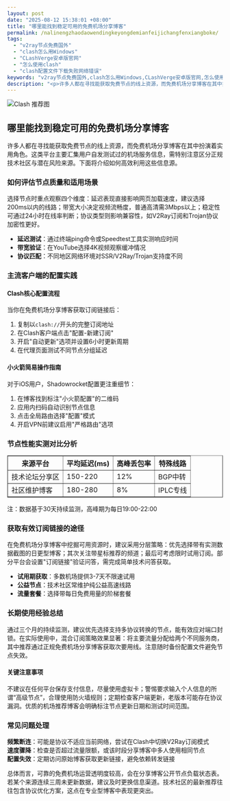 ```yaml
---
layout: post
date: "2025-08-12 15:38:01 +08:00"
title: "哪里能找到稳定可用的免费机场分享博客"
permalink: /nalinengzhaodaowendingkeyongdemianfeijichangfenxiangboke/
tags:
  - "v2ray节点免费国外"
  - "clash怎么用Windows"
  - "CLashVerge安卓版官网"
  - "怎么使用clash"
  - "clash配置文件下载失败网络错误"
keywords: "v2ray节点免费国外,clash怎么用Windows,CLashVerge安卓版官网,怎么使用clash,clash配置文件下载失败网络错误"
description: "<p>许多人都在寻找能获取免费节点的线上资源，而免费机场分享博客在其中扮演着实用角色。这类平台主要汇集用户自发测试过的机场服务信息，需特别注意区分正规技术社区与潜在风险来源。下面将介绍如何高效利用这些信息源。</p>"
---
```


![Clash 推荐图](https://clashjd.github.io/assets/img/六月一个月的机场订阅.png)

## 哪里能找到稳定可用的免费机场分享博客

<p>许多人都在寻找能获取免费节点的线上资源，而免费机场分享博客在其中扮演着实用角色。这类平台主要汇集用户自发测试过的机场服务信息，需特别注意区分正规技术社区与潜在风险来源。下面将介绍如何高效利用这些信息源。</p>
<h3>如何评估节点质量和适用场景</h3>
<p>选择节点时重点观察四个维度：延迟表现直接影响网页加载速度，建议选择200ms以内的线路；带宽大小决定视频流畅度，普通高清需3Mbps以上；稳定性可通过24小时在线率判断；协议类型则影响兼容性，如V2Ray订阅和Trojan协议加密性更好。</p>
<ul>
<li><strong>延迟测试</strong>：通过终端ping命令或Speedtest工具实测响应时间</li>
<li><strong>带宽验证</strong>：在YouTube选择4K视频观察缓冲情况</li>
<li><strong>协议匹配</strong>：不同地区网络环境对SSR/V2Ray/Trojan支持度不同</li>
</ul>
<h3>主流客户端的配置实践</h3>
<h4>Clash核心配置流程</h4>
<p>当你在免费机场分享博客获取订阅链接后：</p>
<ol>
<li>复制以<code>clash://</code>开头的完整订阅地址</li>
<li>在Clash客户端点击"配置-新建订阅"</li>
<li>开启"自动更新"选项并设置6小时更新周期</li>
<li>在代理页面测试不同节点分组延迟</li>
</ol>
<h4>小火箭简易操作指南</h4>
<p>对于iOS用户，Shadowrocket配置更注重细节：</p>
<ol>
<li>在博客找到标注"小火箭配置"的二维码</li>
<li>应用内扫码自动识别节点信息</li>
<li>点击全局路由选择"配置"模式</li>
<li>开启VPN前建议启用"严格路由"选项</li>
</ol>
<h3>节点性能实测对比分析</h3>
<table border="1" cellpadding="6">
<tr>
<th>来源平台</th>
<th>平均延迟(ms)</th>
<th>高峰丢包率</th>
<th>特殊线路</th>
</tr>
<tr>
<td>技术论坛分享区</td>
<td>150-220</td>
<td>12%</td>
<td>BGP中转</td>
</tr>
<tr>
<td>社区维护博客</td>
<td>180-280</td>
<td>8%</td>
<td>IPLC专线</td>
</tr>
</table>
<p class="remark">注：数据基于30天持续监测，高峰期为每日19:00-22:00</p>
<h3>获取有效订阅链接的途径</h3>
<p>在免费机场分享博客中挖掘可用资源时，建议采用分层策略：优先选择带有实测数据截图的日更型博客；其次关注带星标推荐的频道；最后可考虑限时试用订阅。部分平台会设置"订阅链接"验证问答，需完成简单技术问答获取。</p>
<ul>
<li><strong>试用期获取</strong>：多数机场提供3-7天不限速试用</li>
<li><strong>公益节点</strong>：技术社区常维护纯公益高速线路</li>
<li><strong>流量套餐</strong>：选择带每日免费用量的阶梯套餐</li>
</ul>
<h3>长期使用经验总结</h3>
<p>通过三个月的持续监测，建议优先选择支持多协议转换的节点，能有效应对端口封锁。在实际使用中，混合订阅策略效果显著：将主要流量分配给两个不同服务商，其中推荐通过正规免费机场分享博客获取次要用线。注意随时备份配置文件避免节点失效。</p>
<h4>关键注意事项</h4>
<p>不建议在任何平台保存支付信息，尽量使用虚拟卡；警惕要求输入个人信息的所谓“高级节点”，合理使用防火墙规则；定期检查客户端更新，老版本可能存在协议漏洞。优质的机场推荐博客会明确标注节点更新日期和测试时间范围。</p>
<h3>常见问题处理</h3>
<p><strong>频繁断连</strong>：可能是协议不适应当前网络，尝试在Clash中切换V2Ray订阅模式<br>
<strong>速度骤降</strong>：检查是否超过流量限额，或该时段分享博客中多人使用相同节点<br>
<strong>配置失效</strong>：定期访问原始博客获取更新链接，避免依赖转发链接</p>
<p>总体而言，可靠的免费机场运营透明度较高，会在分享博客公开节点负载状态表。若某个来源连续三周未更新数据，建议及时更换信息渠道。技术社区的最新推荐往往包含协议优化方案，这点在专业型博客中表现更突出。</p>